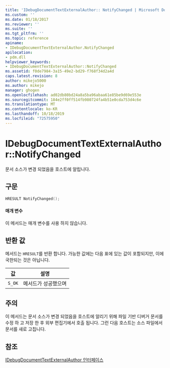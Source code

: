 ```yaml
---
title: 'IDebugDocumentTextExternalAuthor:: NotifyChanged | Microsoft Docs'
ms.custom: ''
ms.date: 01/18/2017
ms.reviewer: ''
ms.suite: ''
ms.tgt_pltfrm: ''
ms.topic: reference
apiname:
- IDebugDocumentTextExternalAuthor.NotifyChanged
apilocation:
- pdm.dll
helpviewer_keywords:
- IDebugDocumentTextExternalAuthor::NotifyChanged
ms.assetid: f0de7984-3a15-49e2-bd29-f768f34d2a4d
caps.latest.revision: 8
author: mikejo5000
ms.author: mikejo
manager: ghogen
ms.openlocfilehash: ad02db80bd24a8a5ba96abaa61e85be9d69e553e
ms.sourcegitcommit: 184e2ff0ff514fb980724fa4b51e0cda753d4c6e
ms.translationtype: MT
ms.contentlocale: ko-KR
ms.lasthandoff: 10/18/2019
ms.locfileid: "72575950"
---
```

# <a name="idebugdocumenttextexternalauthornotifychanged"></a>IDebugDocumentTextExternalAuthor::NotifyChanged
문서 소스가 변경 되었음을 호스트에 알립니다.  
  
## <a name="syntax"></a>구문  
  
```cpp
HRESULT NotifyChanged();  
```  
  
#### <a name="parameters"></a>매개 변수  
 이 메서드는 매개 변수를 사용 하지 않습니다.  
  
## <a name="return-value"></a>반환 값  
 메서드는 `HRESULT`를 반환 합니다. 가능한 값에는 다음 표에 있는 값이 포함되지만, 이에 국한되는 것은 아닙니다.  
  
|값|설명|  
|-----------|-----------------|  
|`S_OK`|메서드가 성공했으며|  
  
## <a name="remarks"></a>주의  
 이 메서드는 문서 소스가 변경 되었음을 호스트에 알리기 위해 파일 기반 디버거 문서를 수정 하 고 저장 한 후 외부 편집기에서 호출 됩니다. 그런 다음 호스트는 소스 파일에서 문서를 새로 고칩니다.  
  
## <a name="see-also"></a>참조  
 [IDebugDocumentTextExternalAuthor 인터페이스](../../winscript/reference/idebugdocumenttextexternalauthor-interface.md)